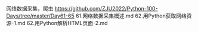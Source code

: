 网络数据采集，爬虫
 https://github.com/ZJU2022/Python-100-Days/tree/master/Day61-65
 61.网络数据采集概述.md
 62.用Python获取网络资源-1.md
 62.用Python解析HTML页面-2.md